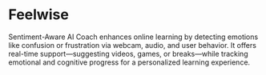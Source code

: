 # Feelwise
Sentiment-Aware AI Coach enhances online learning by detecting emotions like confusion or frustration via webcam, audio, and user behavior. It offers real-time support—suggesting videos, games, or breaks—while tracking emotional and cognitive progress for a personalized learning experience.
